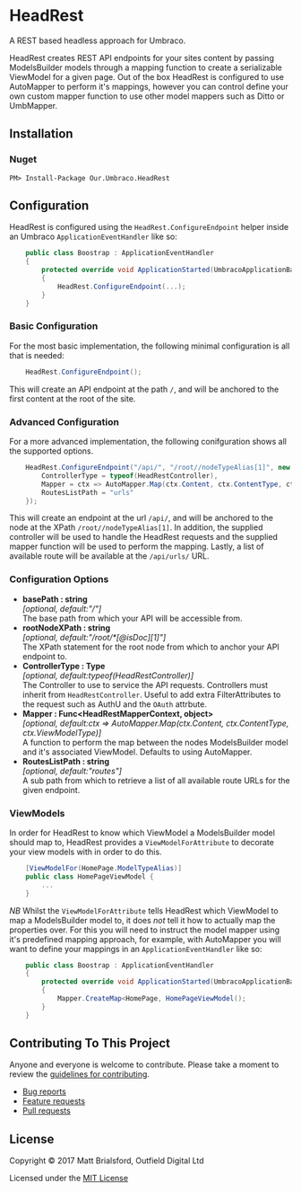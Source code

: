 # HeadRest
A REST based headless approach for Umbraco.

HeadRest creates REST API endpoints for your sites content by passing ModelsBuilder models through a mapping function to create a serializable ViewModel for a given page. Out of the box HeadRest is configured to use AutoMapper to perform it's mappings, however you can control define your own custom mapper function to use other model mappers such as Ditto or UmbMapper.

## Installation

### Nuget

    PM> Install-Package Our.Umbraco.HeadRest

## Configuration
HeadRest is configured using the `HeadRest.ConfigureEndpoint` helper inside an Umbraco `ApplicationEventHandler` like so:
````csharp 
    public class Boostrap : ApplicationEventHandler
    {
        protected override void ApplicationStarted(UmbracoApplicationBase app, ApplicationContext ctx)
        {
            HeadRest.ConfigureEndpoint(...);
        }
    }
````

### Basic Configuration
For the most basic implementation, the following minimal configuration is all that is needed:
````csharp 
    HeadRest.ConfigureEndpoint();
````

This will create an API endpoint at the path `/`, and will be anchored to the first content at the root of the site.

### Advanced Configuration
For a more advanced implementation, the following conifguration shows all the supported options.
````csharp 
    HeadRest.ConfigureEndpoint("/api/", "/root//nodeTypeAlias[1]", new HeadRestOptions {
        ControllerType = typeof(HeadRestController),
        Mapper = ctx => AutoMapper.Map(ctx.Content, ctx.ContentType, ctx.ViewModelType),
        RoutesListPath = "urls"
    });
````
This will create an endpoint at the url `/api/`, and will be anchored to the node at the XPath `/root//nodeTypeAlias[1]`. In addition, the supplied controller will be used to handle the HeadRest requests and the supplied mapper function will be used to perform the mapping. Lastly, a list of available route will be available at the `/api/urls/` URL.

### Configuration Options
* __basePath : string__   
  _[optional, default:"/"]_  
  The base path from which your API will be accessible from.
* __rootNodeXPath : string__   
  _[optional, default:"/root/*[@isDoc][1]"]_  
  The XPath statement for the root node from which to anchor your API endpoint to.
* __ControllerType : Type__   
  _[optional, default:typeof(HeadRestController)]_  
  The Controller to use to service the API requests. Controllers must inherit from `HeadRestController`. Useful to add extra FilterAttributes to the request such as AuthU and the `OAuth` attrbute.
* __Mapper : Func<HeadRestMapperContext, object>__   
  _[optional, default:ctx => AutoMapper.Map(ctx.Content, ctx.ContentType, ctx.ViewModelType)]_  
  A function to perform the map between the nodes ModelsBuilder model and it's associated ViewModel. Defaults to using AutoMapper.
* __RoutesListPath : string__   
  _[optional, default:"routes"]_  
  A sub path from which to retrieve a list of all available route URLs for the given endpoint.

### ViewModels
In order for HeadRest to know which ViewModel a ModelsBuilder model should map to, HeadRest provides a `ViewModelForAttribute` to decorate your view models with in order to do this.
````csharp 
    [ViewModelFor(HomePage.ModelTypeAlias)]
    public class HomePageViewModel {
        ...
    }
````

*NB* Whilst the `ViewModelForAttribute` tells HeadRest which ViewModel to map a ModelsBuilder model to, it does *not* tell it how to actually map the properties over. For this you will need to instruct the model mapper using it's predefined mapping approach, for example, with AutoMapper you will want to define your mappings in an `ApplicationEventHandler` like so:
````csharp 
    public class Boostrap : ApplicationEventHandler
    {
        protected override void ApplicationStarted(UmbracoApplicationBase app, ApplicationContext ctx)
        {
            Mapper.CreateMap<HomePage, HomePageViewModel();
        }
    }
````

## Contributing To This Project

Anyone and everyone is welcome to contribute. Please take a moment to review the [guidelines for contributing](CONTRIBUTING.md).

* [Bug reports](CONTRIBUTING.md#bugs)
* [Feature requests](CONTRIBUTING.md#features)
* [Pull requests](CONTRIBUTING.md#pull-requests)

## License

Copyright &copy; 2017 Matt Brialsford, Outfield Digital Ltd 

Licensed under the [MIT License](LICENSE.md)

